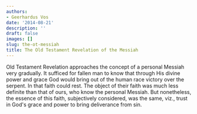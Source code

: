 ```yaml
---
authors:
- Geerhardus Vos
date: '2014-08-21'
description: ''
draft: false
images: []
slug: the-ot-messiah
title: The Old Testament Revelation of the Messiah
---
```


Old Testament Revelation approaches the concept of a personal Messiah very gradually. It sufficed for fallen man to know that through His divine power and grace God would bring out of the human race victory over the serpent. In that faith could rest. The object of their faith was much less definite than that of ours, who know the personal Messiah. But nonetheless, the essence of this faith, subjectively considered, was the same, viz., trust in God's grace and power to bring deliverance from sin.